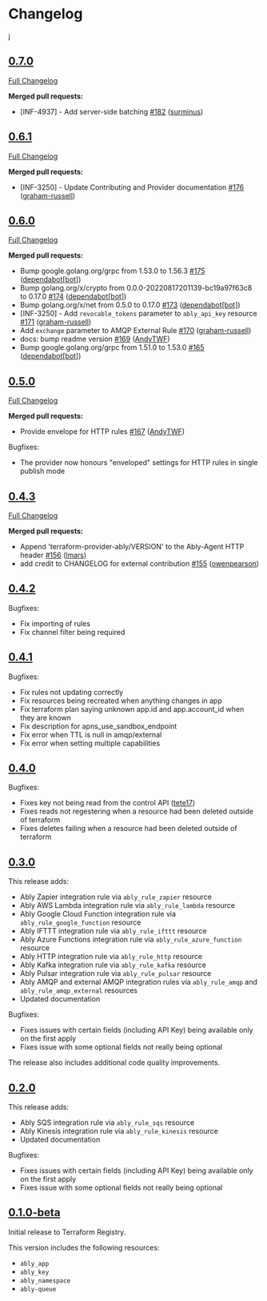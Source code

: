 # Changelog
j
## [0.7.0](https://github.com/ably/terraform-provider-ably/tree/v0.7.0)

[Full Changelog](https://github.com/ably/terraform-provider-ably/compare/v0.6.1...v0.7.0)

**Merged pull requests:**

- \[INF-4937\] - Add server-side batching [\#182](https://github.com/ably/terraform-provider-ably/pull/182) ([surminus](https://github.com/surminus))

## [0.6.1](https://github.com/ably/terraform-provider-ably/tree/v0.6.1)

[Full Changelog](https://github.com/ably/terraform-provider-ably/compare/v0.6.0...v0.6.1)

**Merged pull requests:**

- \[INF-3250\] - Update Contributing and Provider documentation [\#176](https://github.com/ably/terraform-provider-ably/pull/176) ([graham-russell](https://github.com/graham-russell))

## [0.6.0](https://github.com/ably/terraform-provider-ably/tree/v0.6.0)

[Full Changelog](https://github.com/ably/terraform-provider-ably/compare/v0.5.0...v0.6.0)

**Merged pull requests:**

- Bump google.golang.org/grpc from 1.53.0 to 1.56.3 [\#175](https://github.com/ably/terraform-provider-ably/pull/175) ([dependabot[bot]](https://github.com/apps/dependabot))
- Bump golang.org/x/crypto from 0.0.0-20220817201139-bc19a97f63c8 to 0.17.0 [\#174](https://github.com/ably/terraform-provider-ably/pull/174) ([dependabot[bot]](https://github.com/apps/dependabot))
- Bump golang.org/x/net from 0.5.0 to 0.17.0 [\#173](https://github.com/ably/terraform-provider-ably/pull/173) ([dependabot[bot]](https://github.com/apps/dependabot))
- \[INF-3250\] - Add `revocable_tokens` parameter to `ably_api_key` resource [\#171](https://github.com/ably/terraform-provider-ably/pull/171) ([graham-russell](https://github.com/graham-russell))
- Add `exchange` parameter to AMQP External Rule [\#170](https://github.com/ably/terraform-provider-ably/pull/170) ([graham-russell](https://github.com/graham-russell))
- docs: bump readme version [\#169](https://github.com/ably/terraform-provider-ably/pull/169) ([AndyTWF](https://github.com/AndyTWF))
- Bump google.golang.org/grpc from 1.51.0 to 1.53.0 [\#165](https://github.com/ably/terraform-provider-ably/pull/165) ([dependabot[bot]](https://github.com/apps/dependabot))

## [0.5.0](https://github.com/ably/terraform-provider-ably/tree/v0.5.0)

[Full Changelog](https://github.com/ably/terraform-provider-ably/compare/v0.4.3...v0.5.0)

**Merged pull requests:**

- Provide envelope for HTTP rules [\#167](https://github.com/ably/terraform-provider-ably/pull/167) ([AndyTWF](https://github.com/AndyTWF))

Bugfixes:

- The provider now honours "enveloped" settings for HTTP rules in single publish mode

## [0.4.3](https://github.com/ably/terraform-provider-ably/tree/v0.4.3)

[Full Changelog](https://github.com/ably/terraform-provider-ably/compare/v0.4.2...v0.4.3)

**Merged pull requests:**

- Append 'terraform-provider-ably/VERSION' to the Ably-Agent HTTP header [\#156](https://github.com/ably/terraform-provider-ably/pull/156) ([lmars](https://github.com/lmars))
- add credit to CHANGELOG for external contribution [\#155](https://github.com/ably/terraform-provider-ably/pull/155) ([owenpearson](https://github.com/owenpearson))

## [0.4.2](https://github.com/ably/terraform-provider-ably/tree/v0.4.2)

Bugfixes:
- Fix importing of rules
- Fix channel filter being required

## [0.4.1](https://github.com/ably/terraform-provider-ably/tree/v0.4.1)

Bugfixes:
- Fix rules not updating correctly
- Fix resources being recreated when anything changes in app
- Fix terraform plan saying unknown app.id and app.account_id when they are known
- Fix description for apns_use_sandbox_endpoint
- Fix error when TTL is null in amqp/external
- Fix error when setting multiple capabilities

## [0.4.0](https://github.com/ably/terraform-provider-ably/tree/v0.4.0)

Bugfixes:
- Fixes key not being read from the control API ([tete17](https://github.com/tete17))
- Fixes reads not regestering when a resource had been deleted outside of terraform
- Fixes deletes failing when a resource had been deleted outside of terraform

## [0.3.0](https://github.com/ably/terraform-provider-ably/tree/v0.3.0)

This release adds:
- Ably Zapier integration rule via `ably_rule_zapier` resource
- Ably AWS Lambda integration rule via `ably_rule_lambda` resource
- Ably Google Cloud Function integration rule via `ably_rule_google_function` resource
- Ably IFTTT integration rule via `ably_rule_ifttt` resource
- Ably Azure Functions integration rule via `ably_rule_azure_function` resource
- Ably HTTP integration rule via `ably_rule_http` resource
- Ably Kafka integration rule via `ably_rule_kafka` resource
- Ably Pulsar integration rule via `ably_rule_pulsar` resource
- Ably AMQP and external AMQP integration rules via `ably_rule_amqp` and `ably_rule_amqp_external` resources
- Updated documentation

Bugfixes:
- Fixes issues with certain fields (including API Key) being available only on the first apply
- Fixes issue with some optional fields not really being optional

The release also includes additional code quality improvements.

## [0.2.0](https://github.com/ably/terraform-provider-ably/tree/v0.2.0)

This release adds:
- Ably SQS integration rule via `ably_rule_sqs` resource
- Ably Kinesis integration rule via `ably_rule_kinesis` resource
- Updated documentation

Bugfixes:
- Fixes issues with certain fields (including API Key) being available only on the first apply
- Fixes issue with some optional fields not really being optional

## [0.1.0-beta](https://github.com/ably/terraform-provider-ably/tree/v0.1.0-beta)

Initial release to Terraform Registry.

This version includes the following resources:
- `ably_app`
- `ably_key`
- `ably_namespace`
- `ably-queue`
